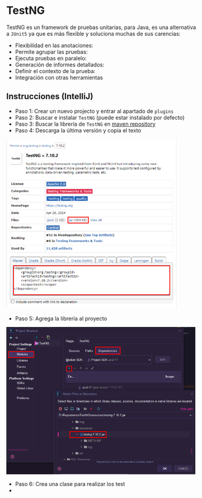 # TestNG

TestNG es un framework de pruebas unitarias, para Java, es una alternativa a `JUnit5` ya que es más flexible y
soluciona muchas de sus carencias:

- Flexibilidad en las anotaciones:
- Permite agrupar las pruebas:
- Ejecuta pruebas en paralelo:
- Generación de informes detallados:
- Definir el contexto de la prueba:
- Integración con otras herramientas

## Instrucciones (IntelliJ)

- Paso 1: Crear un nuevo projecto y entrar al apartado de `plugins`
- Paso 2: Buscar e instalar `TestNG` (puede estar instalado por defecto)
- Paso 3: Buscar la librería de `TestNG` en [maven repository](https://mvnrepository.com/artifact/org.testng/testng)
- Paso 4: Descarga la última versión y copia el texto

<div align="left">
  <img src="img/mvn_repo.png" alt="mvn_repo.png" width="450">
</div>

- Paso 5: Agrega la librería al proyecto

<div align="left">
  <img src="img/testNG_libreria.png" alt="mvn_repo.png" width="500">
</div>

- Paso 6: Crea una clase para realizar los test
- 